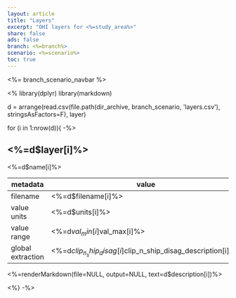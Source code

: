 ```yaml
---
layout: article
title: "Layers"
excerpt: "OHI layers for <%=study_area%>"
share: false
ads: false
branch: <%=branch%>
scenario: <%=scenario%>
toc: true
---
```


<%= branch_scenario_navbar %>

<%
library(dplyr)
library(markdown)

d = arrange(read.csv(file.path(dir_archive, branch_scenario, 'layers.csv'), stringsAsFactors=F), layer)

for (i in 1:nrow(d)){ -%>

## <%=d$layer[i]%>

<%=d$name[i]%>

| metadata          | value                                                                |
|-------------------|----------------------------------------------------------------------|
| filename          | <%=d$filename[i]%>                                                   |
| value units       | <%=d$units[i]%>                                                      |
| value range       | <%=d$val_min[i]%> to <%=d$val_max[i]%>                               |
| global extraction | <%=d$clip_n_ship_disag[i]%>: <%=d$clip_n_ship_disag_description[i]%> |

<%=renderMarkdown(file=NULL, output=NULL, text=d$description[i])%>

<%} -%>
